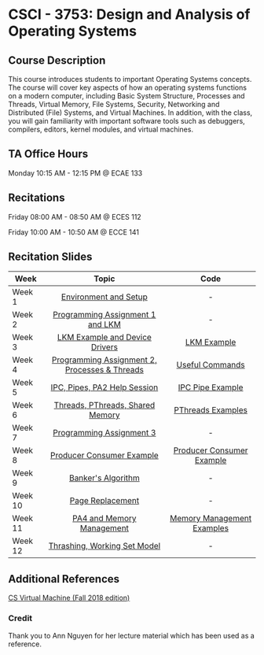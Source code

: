 # CSCI - 3753: Design and Analysis of Operating Systems

## Course Description

This course introduces students to important Operating Systems concepts. The course will cover key aspects of how an operating systems functions on a modern computer, including Basic System Structure, Processes and Threads, Virtual Memory, File Systems, Security, Networking and Distributed (File) Systems, and Virtual Machines. In addition, with the class, you will gain familiarity with important software tools such as debuggers, compilers, editors, kernel modules, and virtual machines.

## TA Office Hours

Monday 10:15 AM - 12:15 PM @ ECAE 133 

## Recitations

Friday 08:00 AM - 08:50 AM @ ECES 112

Friday 10:00 AM - 10:50 AM @ ECCE 141

## Recitation Slides

| Week      | Topic      | Code |
| ------------- |:-------------:|:-------------:|
| Week 1      | [Environment and Setup](https://github.com/AbigailFernandes/CSCI3753/blob/master/Recitation%20Slides/F19_3753_Abigail_Recitation_Week1.pdf) | - |
| Week 2       | [Programming Assignment 1 and LKM ](https://github.com/AbigailFernandes/CSCI3753/blob/master/Recitation%20Slides/F19_3753_Abigail_Recitation_Week2.pdf) | - | 
| Week 3      | [LKM Example and Device Drivers](https://github.com/AbigailFernandes/CSCI3753/blob/master/Recitation%20Slides/F19_3753_Abigail_Recitation_Week3.pdf) | [LKM Example](https://github.com/AbigailFernandes/CSCI3753/tree/master/Code/LKM_Example) |
| Week 4 | [Programming Assignment 2, Processes & Threads](https://github.com/AbigailFernandes/CSCI3753/blob/master/Recitation%20Slides/F19_3753_Abigail_Recitation_Week4.pdf) | [Useful Commands](https://github.com/AbigailFernandes/CSCI3753/tree/master/Code/Week4)
| Week 5 | [IPC, Pipes, PA2 Help Session](https://github.com/AbigailFernandes/CSCI3753/blob/master/Recitation%20Slides/F19_3753_Abigail_Recitation_Week5.pdf) | [IPC Pipe Example](https://github.com/AbigailFernandes/CSCI3753/tree/master/Code/IPC/)
| Week 6 | [Threads, PThreads, Shared Memory](https://github.com/AbigailFernandes/CSCI3753/blob/master/Recitation%20Slides/F19_3753_Abigail_Recitation_Week6.pdf) | [PThreads Examples](https://github.com/AbigailFernandes/CSCI3753/tree/master/Code/PThreads)
| Week 7 | [Programming Assignment 3](https://github.com/AbigailFernandes/CSCI3753/blob/master/Recitation%20Slides/F19_3753_Abigail_Recitation_Week7.pdf) | - |
| Week 8 | [Producer Consumer Example](https://github.com/AbigailFernandes/CSCI3753/blob/master/Recitation%20Slides/F19_3753_Abigail_Recitation_Week8.pdf) | [Producer Consumer Example](https://github.com/AbigailFernandes/CSCI3753/blob/master/Code/PThreads/producer-consumer.c) |
| Week 9 | [Banker's Algorithm](https://github.com/AbigailFernandes/CSCI3753/blob/master/Recitation%20Slides/F19_3753_Abigail_Recitation_Week9.pdf) | - |
| Week 10 | [Page Replacement](https://github.com/AbigailFernandes/CSCI3753/blob/master/Recitation%20Slides/F19_3753_Abigail_Recitation_Week10.pdf) | - |
| Week 11 | [PA4 and Memory Management](https://github.com/AbigailFernandes/CSCI3753/blob/master/Recitation%20Slides/F19_3753_Abigail_Recitation_Week11.pdf) | [Memory Management Examples](https://github.com/AbigailFernandes/CSCI3753/blob/master/Code/memory_management) |
| Week 12 | [Thrashing, Working Set Model](https://github.com/AbigailFernandes/CSCI3753/blob/master/Recitation%20Slides/F19_3753_Abigail_Recitation_Week12.pdf) | - |

## Additional References

[CS Virtual Machine (Fall 2018 edition)](https://foundation.cs.colorado.edu/vm/)

### Credit

Thank you to Ann Nguyen for her lecture material which has been used as a reference.
